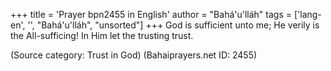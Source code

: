 +++
title = 'Prayer bpn2455 in English'
author = "Bahá'u'lláh"
tags = ['lang-en', '', "Bahá'u'lláh", "unsorted"]
+++
God is sufficient unto me; He verily is the All-sufficing! In Him let the trusting trust.

(Source category: Trust in God)
(Bahaiprayers.net ID: 2455)
